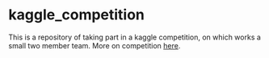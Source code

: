 # kaggle_competition

This is a repository of taking part in a kaggle competition, on which works a small two member team. More on competition [here](https://www.kaggle.com/c/tmdb-box-office-prediction/overview).
